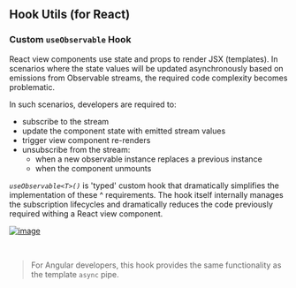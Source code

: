 ## Hook Utils (for React)

### Custom `useObservable` Hook

React view components use state and props to render JSX (templates). In scenarios where the state values will be updated asynchronously based on emissions from Observable streams, the required code complexity becomes problematic.

In such scenarios, developers are required to:

- subscribe to the stream
- update the component state with emitted stream values
- trigger view component re-renders
- unsubscribe from the stream:
  - when a new observable instance replaces a previous instance
  - when the component unmounts

_`useObservable<T>()`_ is 'typed' custom hook that dramatically simplifies the implementation of these ^ requirements. The hook itself internally manages the subscription lifecycles and dramatically reduces the code previously required withing a React view component.

[![image](https://user-images.githubusercontent.com/210413/67902428-2724b180-fb37-11e9-9904-558952d2cf66.png)
](https://github.com/Mindspace/react-workshop/blob/finish/rxjs/apps/starter/src/app/ui/contacts/contacts-list.tsx#L41-L55)

<br/>

> For Angular developers, this hook provides the same functionality as the template `async` pipe.